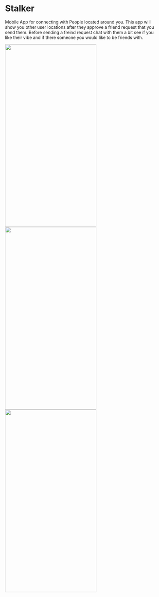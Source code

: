 # Stalker
 
 Mobile App for connecting with People located around you. This app will show you other user locations after they approve a friend
 request that you send them. Before sending a freind request chat with them a bit see if you like their vibe and if there someone you would
 like to be friends with.


<img src="https://user-images.githubusercontent.com/83037265/230747731-112648c8-f546-4c28-9bdb-1cec1ae24944.jpeg" width="300" height="600">
<img src="https://user-images.githubusercontent.com/83037265/230747741-d73485b9-6b8e-45d9-99f4-7f79477fa81b.PNG" width="300" height="600">
<img src="https://user-images.githubusercontent.com/83037265/230747503-d1b276d1-af47-4b3c-89b9-e041a28712bc.PNG" width="300" height="600">

